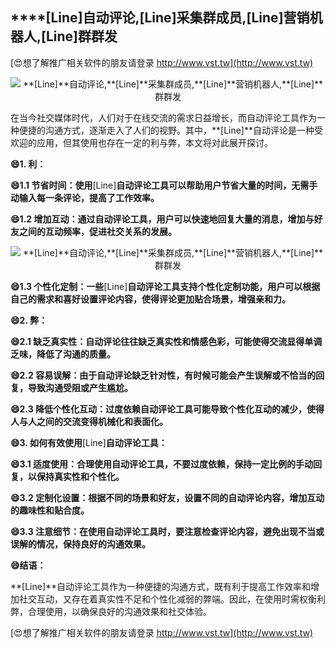 ## ****[Line]**自动评论,**[Line]**采集群成员,**[Line]**营销机器人,**[Line]**群群发**

[😍想了解推广相关软件的朋友请登录 http://www.vst.tw](http://www.vst.tw)

 <center><img src="https://vst.tw/MP4/tuiguang/png/7.png" alt="**[Line]**自动评论,**[Line]**采集群成员,**[Line]**营销机器人,**[Line]**群群发"></center>

在当今社交媒体时代，人们对于在线交流的需求日益增长，而自动评论工具作为一种便捷的沟通方式，逐渐走入了人们的视野。其中，**[Line]**自动评论是一种受欢迎的应用，但其使用也存在一定的利与弊，本文将对此展开探讨。

**😄1. 利：**

**😄1.1 节省时间：使用**[Line]**自动评论工具可以帮助用户节省大量的时间，无需手动输入每一条评论，提高了工作效率。**

**😄1.2 增加互动：通过自动评论工具，用户可以快速地回复大量的消息，增加与好友之间的互动频率，促进社交关系的发展。**

 <center><img src="https://vst.tw/MP4/tuiguang/png/8.png" alt="**[Line]**自动评论,**[Line]**采集群成员,**[Line]**营销机器人,**[Line]**群群发"></center>

**😄1.3 个性化定制：一些**[Line]**自动评论工具支持个性化定制功能，用户可以根据自己的需求和喜好设置评论内容，使得评论更加贴合场景，增强亲和力。**

**😄2. 弊：**

**😄2.1 缺乏真实性：自动评论往往缺乏真实性和情感色彩，可能使得交流显得单调乏味，降低了沟通的质量。**

**😄2.2 容易误解：由于自动评论缺乏针对性，有时候可能会产生误解或不恰当的回复，导致沟通受阻或产生尴尬。**

**😄2.3 降低个性化互动：过度依赖自动评论工具可能导致个性化互动的减少，使得人与人之间的交流变得机械化和表面化。**

**😄3. 如何有效使用**[Line]**自动评论工具：**

**😄3.1 适度使用：合理使用自动评论工具，不要过度依赖，保持一定比例的手动回复，以保持真实性和个性化。**

**😄3.2 定制化设置：根据不同的场景和好友，设置不同的自动评论内容，增加互动的趣味性和贴合度。**

**😄3.3 注意细节：在使用自动评论工具时，要注意检查评论内容，避免出现不当或误解的情况，保持良好的沟通效果。**

**😄结语：**

**[Line]**自动评论工具作为一种便捷的沟通方式，既有利于提高工作效率和增加社交互动，又存在着真实性不足和个性化减弱的弊端。因此，在使用时需权衡利弊，合理使用，以确保良好的沟通效果和社交体验。

[😍想了解推广相关软件的朋友请登录 http://www.vst.tw](http://www.vst.tw)



